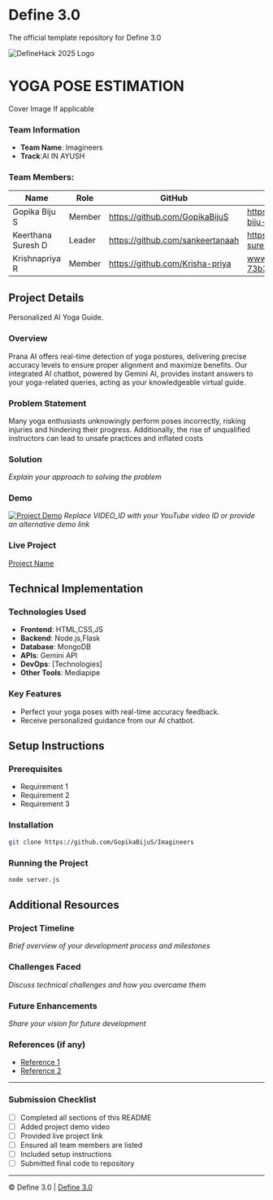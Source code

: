 
# Define 3.0
The official template repository for Define 3.0

![DefineHack 2025 Logo](https://github.com/user-attachments/assets/8173bc16-418e-4912-b500-c6427e4ba4b6)



# YOGA POSE ESTIMATION
 Cover Image  If applicable

### Team Information
- **Team Name**: Imagineers
- **Track**:AI IN AYUSH

### Team Members:
| Name | Role | GitHub | LinkedIn |
|------|------|--------|----------|
| Gopika Biju S | Member | https://github.com/GopikaBijuS | https://www.linkedin.com/in/gopika-biju-s-871619270 |
| Keerthana Suresh D | Leader | https://github.com/sankeertanaah | https://www.linkedin.com/in/keerthana-suresh-d-39196b266 |
| Krishnapriya R | Member | https://github.com/Krisha-priya | www.linkedin.com/in/krishnapriya-r-73b3b8270 |

## Project Details
Personalized AI Yoga Guide.
### Overview
Prana AI offers real-time detection of yoga postures, delivering precise accuracy levels to ensure proper alignment and maximize benefits. Our integrated AI chatbot, powered by Gemini AI, provides instant answers to your yoga-related queries, acting as your knowledgeable virtual guide.

### Problem Statement
Many yoga enthusiasts unknowingly perform poses incorrectly, risking injuries and hindering their progress. Additionally, the rise of unqualified instructors can lead to unsafe practices and inflated costs

### Solution
_Explain your approach to solving the problem_

### Demo
[![Project Demo](https://img.youtube.com/vi/VIDEO_ID/0.jpg)](https://www.youtube.com/watch?v=VIDEO_ID)
_Replace VIDEO_ID with your YouTube video ID or provide an alternative demo link_

### Live Project
[Project Name](https://your-project-url.com)

## Technical Implementation

### Technologies Used
- **Frontend**: HTML,CSS,JS
- **Backend**: Node.js,Flask
- **Database**: MongoDB
- **APIs**: Gemini API
- **DevOps**: [Technologies]
- **Other Tools**: Mediapipe

### Key Features
- Perfect your yoga poses with real-time accuracy feedback.
- Receive personalized guidance from our AI chatbot.

## Setup Instructions

### Prerequisites
- Requirement 1
- Requirement 2
- Requirement 3

### Installation 
```bash
git clone https://github.com/GopikaBijuS/Imagineers
```

### Running the Project
```bash
node server.js
```

## Additional Resources

### Project Timeline
_Brief overview of your development process and milestones_

### Challenges Faced
_Discuss technical challenges and how you overcame them_

### Future Enhancements
_Share your vision for future development_

### References (if any)
- [Reference 1](link)
- [Reference 2](link)

---

### Submission Checklist
- [ ] Completed all sections of this README
- [ ] Added project demo video
- [ ] Provided live project link
- [ ] Ensured all team members are listed
- [ ] Included setup instructions
- [ ] Submitted final code to repository

---

© Define 3.0 | [Define 3.0](https://www.define3.xyz/)
